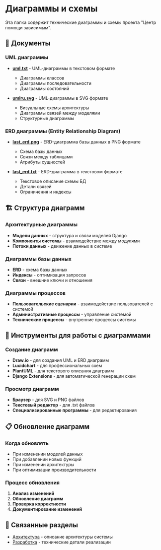 # Диаграммы и схемы

Эта папка содержит технические диаграммы и схемы проекта "Центр помощи зависимым".

## 📄 Документы

### UML диаграммы

- **[uml.txt](./uml.txt)** - UML-диаграммы в текстовом формате

  - Диаграммы классов
  - Диаграммы последовательности
  - Диаграммы состояний

- **[umlru.svg](./umlru.svg)** - UML-диаграммы в SVG формате
  - Визуальные схемы архитектуры
  - Диаграммы связей между моделями
  - Структурные диаграммы

### ERD диаграммы (Entity Relationship Diagram)

- **[last_erd.png](./last_erd.png)** - ERD-диаграмма базы данных в PNG формате

  - Схема базы данных
  - Связи между таблицами
  - Атрибуты сущностей

- **[last_erd.txt](./last_erd.txt)** - ERD-диаграмма в текстовом формате
  - Текстовое описание схемы БД
  - Детали связей
  - Ограничения и индексы

## 🏗️ Структура диаграмм

### Архитектурные диаграммы

- **Модели данных** - структура и связи моделей Django
- **Компоненты системы** - взаимодействие между модулями
- **Потоки данных** - движение данных в системе

### Диаграммы базы данных

- **ERD** - схема базы данных
- **Индексы** - оптимизация запросов
- **Связи** - внешние ключи и отношения

### Диаграммы процессов

- **Пользовательские сценарии** - взаимодействие пользователей с системой
- **Административные процессы** - управление системой
- **Технические процессы** - внутренние процессы системы

## 🔧 Инструменты для работы с диаграммами

### Создание диаграмм

- **Draw.io** - для создания UML и ERD диаграмм
- **Lucidchart** - для профессиональных схем
- **PlantUML** - для текстового описания диаграмм
- **Django Extensions** - для автоматической генерации схем

### Просмотр диаграмм

- **Браузер** - для SVG и PNG файлов
- **Текстовый редактор** - для .txt файлов
- **Специализированные программы** - для редактирования

## 📋 Обновление диаграмм

### Когда обновлять

- При изменении моделей данных
- При добавлении новых функций
- При изменении архитектуры
- При оптимизации производительности

### Процесс обновления

1. **Анализ изменений**
2. **Обновление диаграмм**
3. **Проверка корректности**
4. **Документирование изменений**

## 🔗 Связанные разделы

- [Архитектура](../architecture/) - описание архитектуры системы
- [Разработка](../development/) - технические детали реализации
